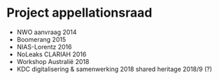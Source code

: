 # Project appellationsraad

* NWO aanvraag 2014
* Boomerang 2015
* NIAS-Lorentz 2016
* NoLeaks CLARIAH 2016
* Workshop Australië 2018
* KDC digitalisering & samenwerking 2018
shared heritage 2018/9 (?)
